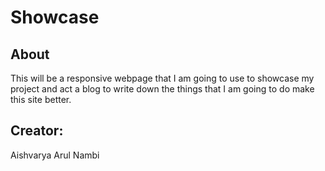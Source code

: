 # Showcase

## About
This will be a responsive webpage that I am going to use to showcase my project and act a blog to write down the things that I am going to do make this site better.

## Creator: 
Aishvarya Arul Nambi

